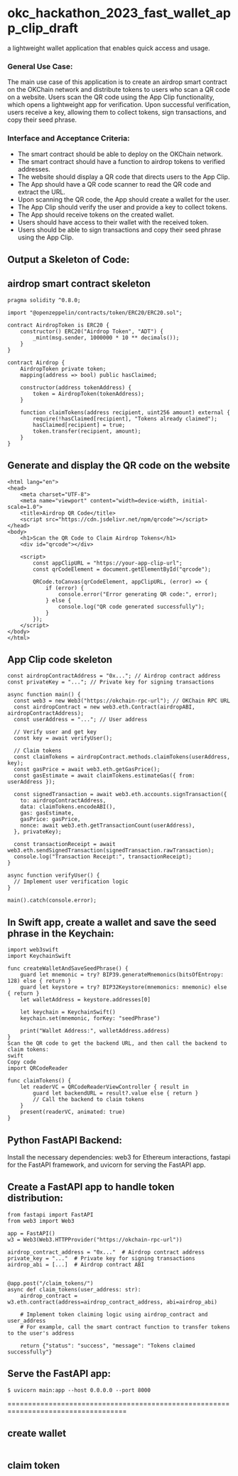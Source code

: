 # okc_hackathon_2023_fast_wallet_app_clip_draft
a lightweight wallet application that enables quick access and usage.

### General Use Case:
The main use case of this application is to create an airdrop smart contract on the OKChain network and distribute tokens to users who scan a QR code on a website. Users scan the QR code using the App Clip functionality, which opens a lightweight app for verification. Upon successful verification, users receive a key, allowing them to collect tokens, sign transactions, and copy their seed phrase.

### Interface and Acceptance Criteria:

- The smart contract should be able to deploy on the OKChain network. 
- The smart contract should have a function to airdrop tokens to verified addresses.
- The website should display a QR code that directs users to the App Clip.
- The App should have a QR code scanner to read the QR code and extract the URL.
- Upon scanning the QR code, the App should create a wallet for the user.
- The App Clip should verify the user and provide a key to collect tokens.
- The App should receive tokens on the created wallet.
- Users should have access to their wallet with the received token.
- Users should be able to sign transactions and copy their seed phrase using the App Clip.

## Output a Skeleton of Code:

## airdrop smart contract skeleton

```// SPDX-License-Identifier: MIT
pragma solidity ^0.8.0;

import "@openzeppelin/contracts/token/ERC20/ERC20.sol";

contract AirdropToken is ERC20 {
    constructor() ERC20("Airdrop Token", "ADT") {
        _mint(msg.sender, 1000000 * 10 ** decimals());
    }
}

contract Airdrop {
    AirdropToken private token;
    mapping(address => bool) public hasClaimed;

    constructor(address tokenAddress) {
        token = AirdropToken(tokenAddress);
    }

    function claimTokens(address recipient, uint256 amount) external {
        require(!hasClaimed[recipient], "Tokens already claimed");
        hasClaimed[recipient] = true;
        token.transfer(recipient, amount);
    }
}
```

## Generate and display the QR code on the website

```<!DOCTYPE html>
<html lang="en">
<head>
    <meta charset="UTF-8">
    <meta name="viewport" content="width=device-width, initial-scale=1.0">
    <title>Airdrop QR Code</title>
    <script src="https://cdn.jsdelivr.net/npm/qrcode"></script>
</head>
<body>
    <h1>Scan the QR Code to Claim Airdrop Tokens</h1>
    <div id="qrcode"></div>
    
    <script>
        const appClipURL = "https://your-app-clip-url";
        const qrCodeElement = document.getElementById("qrcode");

        QRCode.toCanvas(qrCodeElement, appClipURL, (error) => {
            if (error) {
                console.error("Error generating QR code:", error);
            } else {
                console.log("QR code generated successfully");
            }
        });
    </script>
</body>
</html>
```

## App Clip code skeleton
```
const airdropContractAddress = "0x..."; // Airdrop contract address
const privateKey = "..."; // Private key for signing transactions

async function main() {
  const web3 = new Web3("https://okchain-rpc-url"); // OKChain RPC URL
  const airdropContract = new web3.eth.Contract(airdropABI, airdropContractAddress);
  const userAddress = "..."; // User address

  // Verify user and get key
  const key = await verifyUser();

  // Claim tokens
  const claimTokens = airdropContract.methods.claimTokens(userAddress, key);
  const gasPrice = await web3.eth.getGasPrice();
  const gasEstimate = await claimTokens.estimateGas({ from: userAddress });

  const signedTransaction = await web3.eth.accounts.signTransaction({
    to: airdropContractAddress,
    data: claimTokens.encodeABI(),
    gas: gasEstimate,
    gasPrice: gasPrice,
    nonce: await web3.eth.getTransactionCount(userAddress),
  }, privateKey);

  const transactionReceipt = await web3.eth.sendSignedTransaction(signedTransaction.rawTransaction);
  console.log("Transaction Receipt:", transactionReceipt);
}

async function verifyUser() {
  // Implement user verification logic
}

main().catch(console.error);
```

## In Swift app, create a wallet and save the seed phrase in the Keychain:

```
import web3swift
import KeychainSwift

func createWalletAndSaveSeedPhrase() {
    guard let mnemonic = try? BIP39.generateMnemonics(bitsOfEntropy: 128) else { return }
    guard let keystore = try? BIP32Keystore(mnemonics: mnemonic) else { return }
    let walletAddress = keystore.addresses[0]

    let keychain = KeychainSwift()
    keychain.set(mnemonic, forKey: "seedPhrase")

    print("Wallet Address:", walletAddress.address)
}
Scan the QR code to get the backend URL, and then call the backend to claim tokens:
swift
Copy code
import QRCodeReader

func claimTokens() {
    let readerVC = QRCodeReaderViewController { result in
        guard let backendURL = result?.value else { return }
        // Call the backend to claim tokens
    }
    present(readerVC, animated: true)
}

```

## Python FastAPI Backend:

Install the necessary dependencies: web3 for Ethereum interactions, fastapi for the FastAPI framework, and uvicorn for serving the FastAPI app.

## Create a FastAPI app to handle token distribution:
```
from fastapi import FastAPI
from web3 import Web3

app = FastAPI()
w3 = Web3(Web3.HTTPProvider("https://okchain-rpc-url"))

airdrop_contract_address = "0x..."  # Airdrop contract address
private_key = "..."  # Private key for signing transactions
airdrop_abi = [...]  # Airdrop contract ABI


@app.post("/claim_tokens/")
async def claim_tokens(user_address: str):
    airdrop_contract = w3.eth.contract(address=airdrop_contract_address, abi=airdrop_abi)

    # Implement token claiming logic using airdrop_contract and user_address
    # For example, call the smart contract function to transfer tokens to the user's address

    return {"status": "success", "message": "Tokens claimed successfully"}
 ```
## Serve the FastAPI app:
 
```
$ uvicorn main:app --host 0.0.0.0 --port 8000

```

===================================================================================


## create wallet
```curl -X POST "http://localhost:8000/create_wallet_account/" -H "Content-Type: application/json" -d '{"device_id": "device_test_account_create_3"}'
```

## claim token
```curl -X POST "http://127.0.0.1:8000/claim_tokens/" -H "accept: application/json" -H "Content-Type: application/json" -d '{"wallet_address": {"address": "0xfad21d41f0913464242518f3fc502b25cec1e7f4"}, "device_id": "test1"}'
```
